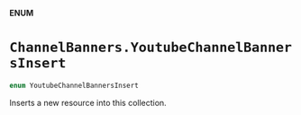 **ENUM**

# `ChannelBanners.YoutubeChannelBannersInsert`

```swift
enum YoutubeChannelBannersInsert
```

Inserts a new resource into this collection.
